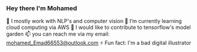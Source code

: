 ### Hey there I'm Mohamed
🔭 I mostly work with NLP's and computer vision
🌱 I’m currently learning cloud computing via AWS
👯 I would like to contribute to tensorflow's model garden
📫 you can reach me via my email: mohamed_Emad66553@outlook.com
⚡ Fun fact: I'm a bad digital illustrator
